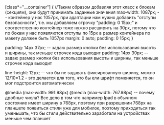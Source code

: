 [class*="__container"] { //Таким образом добавляя этот класс к блокам (секциям), они будут принимать заданные значения
	max-width: 1087px; -- контейнер у нас 1057px, при адаптации нам нужно добавить "отступы безопасности", т.е. мы добавляем строчку "padding: 0 15px;" и соответственно контейнер тоже нужно расширить на 30px, потому что по бокам у нас появляются отступы по 15px а размер контейнера по макету должен быть 1057px
	margin: 0 auto;
	padding: 0 15px;
}

padding: 14px 37px; -- задаю размер кнопки без использования высоты и ширины, так меньше строчек кода выходит
padding: 14px 30px; -- задаю размер кнопки без использования высоты и ширины, так меньше строчек кода выходит

line-height: 12px; -- что бы не задавать фиксированную ширину, можно 12/10=1.2 - это делается для того, что бы ели шрифт поменяется, то он мог подстроится автоматически

@media (max-width: 991.98px) @media (max-width: 767.98px) -- почему дробные числа? Все дело в том что например Ipad в обычном состояние имеет ширину в 768px, поэтому при разрешении 768px на планшете появиться стили уже для мобилок, поэтому приходиться так уменьшать, что бы стили действительно заработали на устройствах меньше чем планшет